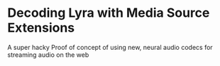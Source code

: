 # Decoding Lyra with Media Source Extensions

A super hacky Proof of concept of using new, neural audio codecs for streaming audio on the web



